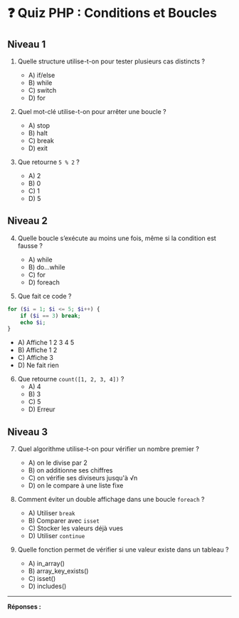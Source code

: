 # ❓ Quiz PHP : Conditions et Boucles

## Niveau 1

1. Quelle structure utilise-t-on pour tester plusieurs cas distincts ?

   - A) if/else
   - B) while
   - C) switch
   - D) for

2. Quel mot-clé utilise-t-on pour arrêter une boucle ?

   - A) stop
   - B) halt
   - C) break
   - D) exit

3. Que retourne `5 % 2` ?
   - A) 2
   - B) 0
   - C) 1
   - D) 5

## Niveau 2

4. Quelle boucle s’exécute au moins une fois, même si la condition est fausse ?

   - A) while
   - B) do...while
   - C) for
   - D) foreach

5. Que fait ce code ?

```php
for ($i = 1; $i <= 5; $i++) {
    if ($i == 3) break;
    echo $i;
}
```

- A) Affiche 1 2 3 4 5
- B) Affiche 1 2
- C) Affiche 3
- D) Ne fait rien

6. Que retourne `count([1, 2, 3, 4])` ?
   - A) 4
   - B) 3
   - C) 5
   - D) Erreur

## Niveau 3

7. Quel algorithme utilise-t-on pour vérifier un nombre premier ?

   - A) on le divise par 2
   - B) on additionne ses chiffres
   - C) on vérifie ses diviseurs jusqu'à √n
   - D) on le compare à une liste fixe

8. Comment éviter un double affichage dans une boucle `foreach` ?

   - A) Utiliser `break`
   - B) Comparer avec `isset`
   - C) Stocker les valeurs déjà vues
   - D) Utiliser `continue`

9. Quelle fonction permet de vérifier si une valeur existe dans un tableau ?
   - A) in_array()
   - B) array_key_exists()
   - C) isset()
   - D) includes()

---

**Réponses :**


